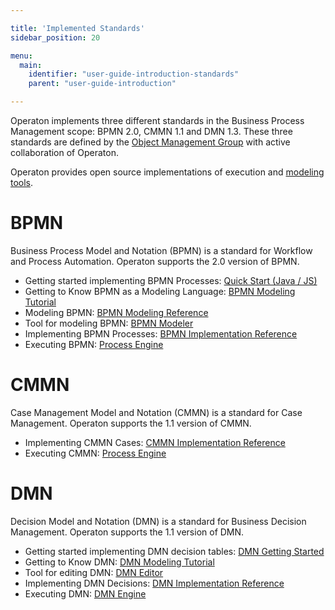 ```yaml
---

title: 'Implemented Standards'
sidebar_position: 20

menu:
  main:
    identifier: "user-guide-introduction-standards"
    parent: "user-guide-introduction"

---
```


Operaton implements three different standards in the Business Process Management scope: BPMN 2.0, CMMN 1.1 and DMN 1.3.
These three standards are defined by the [Object Management Group][OMG] with active collaboration of Operaton.

Operaton provides open source implementations of execution and [modeling tools][modelers].

# BPMN

Business Process Model and Notation (BPMN) is a standard for Workflow and Process Automation.
Operaton supports the 2.0 version of BPMN.

* Getting started implementing BPMN Processes: [Quick Start (Java / JS)]
* Getting to Know BPMN as a Modeling Language: [BPMN Modeling Tutorial]
* Modeling BPMN: [BPMN Modeling Reference]
* Tool for modeling BPMN: [BPMN Modeler][modelers]
* Implementing BPMN Processes: [BPMN Implementation Reference]
* Executing BPMN: [Process Engine]

# CMMN

Case Management Model and Notation (CMMN) is a standard for Case Management.
Operaton supports the 1.1 version of CMMN.

* Implementing CMMN Cases: [CMMN Implementation Reference]
* Executing CMMN: [Process Engine]

# DMN

Decision Model and Notation (DMN) is a standard for Business Decision Management.
Operaton supports the 1.1 version of DMN.

* Getting started implementing DMN decision tables: [DMN Getting Started]
* Getting to Know DMN: [DMN Modeling Tutorial]
* Tool for editing DMN: [DMN Editor][modelers]
* Implementing DMN Decisions: [DMN Implementation Reference]
* Executing DMN: [DMN Engine]


[OMG]: http://www.omg.org/
[modelers]: ../modeler/index.md
[BPMN Modeling Tutorial]: https://operaton.org/bpmn/tutorial/
[BPMN Modeling Reference]: https://operaton.org/bpmn/reference/
[Quick Start (Java / JS)]: /get-started/quick-start/
[BPMN Implementation Reference]: ../reference/bpmn20/index.md
[CMMN Implementation Reference]: ../reference/cmmn11/index.md
[DMN Getting Started]: /get-started/dmn11/
[DMN Implementation Reference]: ../reference/dmn/index.md
[DMN Modeling Tutorial]: https://operaton.org/dmn/tutorial/
[Process Engine]: ../user-guide/process-engine/index.md
[DMN Engine]: ../user-guide/dmn-engine/index.md
